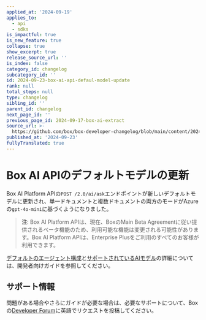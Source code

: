 ```yaml
---
applied_at: '2024-09-19'
applies_to:
  - api
  - sdks
is_impactful: true
is_new_feature: true
collapse: true
show_excerpt: true
release_source_url: ''
is_index: false
category_id: changelog
subcategory_id: ''
id: 2024-09-23-box-ai-api-defaul-model-update
rank: null
total_steps: null
type: changelog
sibling_id: ''
parent_id: changelog
next_page_id: ''
previous_page_id: 2024-09-17-box-ai-extract
source_url: >-
  https://github.com/box/box-developer-changelog/blob/main/content/2024/09-23-box-ai-api-defaul-model-update.md
published_at: '2024-09-23'
fullyTranslated: true
---
```

# Box AI APIのデフォルトモデルの更新

Box AI Platform APIの`POST /2.0/ai/ask`エンドポイントが新しいデフォルトモデルに更新され、単一ドキュメントと複数ドキュメントの両方のモードがAzureの`gpt-4o-mini`に基づくようになりました。

> **注**: Box AI Platform APIは、現在、BoxのMain Beta Agreementに従い提供されるベータ機能のため、利用可能な機能は変更される可能性があります。Box AI Platform APIは、Enterprise Plusをご利用のすべてのお客様が利用できます。

<!-- more -->

[デフォルトのエージェント構成][1]と[サポートされているAIモデル][2]の詳細については、開発者向けガイドを参照してください。

## サポート情報

問題がある場合やさらにガイドが必要な場合は、必要なサポートについて、Boxの[Developer Forum][3]に英語でリクエストを投稿してください。

[1]: https://developer.box.com/guides/box-ai/ai-agents/get-agent-default-config/

[2]: https://developer.box.com/guides/box-ai/supported-models/

[3]: https://community.box.com/
